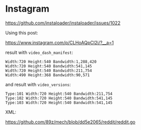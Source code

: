 # Instagram

https://github.com/instaloader/instaloader/issues/1022

Using this post:

<https://www.instagram.com/p/CLHoAQpCI2i/?__a=1>

result with `video_dash_manifest`:

~~~
Width:720 Height:540 Bandwidth:1,288,420
Width:720 Height:540 Bandwidth:541,145
Width:720 Height:540 Bandwidth:211,754
Width:490 Height:368 Bandwidth:90,571
~~~

and result with `video_versions`:

~~~
Type:101 Width:720 Height:540 Bandwidth:211,754
Type:102 Width:720 Height:540 Bandwidth:541,145
Type:103 Width:720 Height:540 Bandwidth:541,145
~~~

XML:

https://github.com/89z/mech/blob/dd5e2065/reddit/reddit.go
